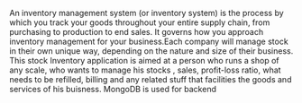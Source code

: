 An inventory management system (or inventory system) is the process by which you track your goods throughout your entire supply chain, from purchasing to production to end sales. It governs how you approach inventory management for your business.Each company will manage stock in their own unique way, depending on the nature and size of their business. This stock Inventory application is aimed at a person who runs a shop of any scale, who wants to manage his stocks , sales, profit-loss ratio, what needs to be refilled, billing and any related stuff that facilities the goods and services of his buisness. MongoDB is used for backend
